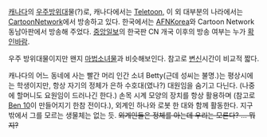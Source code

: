 [캐나다](%EC%BA%90%EB%82%98%EB%8B%A4.md)의 [우주방위대](%EC%9A%B0%EC%A3%BC%20%EB%B0%A9%EC%9C%84%EB%8C%80.md)물(?)로, 캐나다에서는
[Teletoon](Teletoon.md), 이 외 대부분의 나라에서는 [CartoonNetwork](Cartoon%20Network.md)에서 방송하고 있다. 한국에서는 [AFNKorea](AFN%20Korea.md)와 Cartoon Network 동남아판에서 방송해 주었다.
[중앙일보](%EC%A4%91%EC%95%99%EC%9D%BC%EB%B3%B4.md)의 한국판 CN 개국 이후의 방송 여부는 누가
[확인바람](%ED%99%95%EC%9D%B8%EB%B0%94%EB%9E%8C.md).

우주 방위대물이지만 왠지 [마법소녀물](%EB%A7%88%EB%B2%95%EC%86%8C%EB%85%80%EB%AC%BC.md)과
비슷해보인다. 참고로 [변신](%EB%B3%80%EC%8B%A0.md)시간이 비교적 짧다.

캐나다의 어느 동네에 사는 빨간 머리 인간 소녀 Betty(근데 성씨는 불명.)는 평상시에는 학생이지만, 항상 자기의 정체가 은하
수호대(였나?) 대원임을 숨기고 다닌다. (나중에 할머니도 요원임이 드러나긴 한다.) 손목 시계 모양의 장치를 항상 활용하며 (참고로
[Ben 10](Ben%2010.md)이 만들어지기 한참 전이다.), 외계인 하나와 로봇 한 대와 함께 활동한다. 지구 밖에서 그를
모르는 생물체는 없는 듯. <del>외계인들은 정체를 아는데 우리는 모른다? ... 뭐지?</del>

